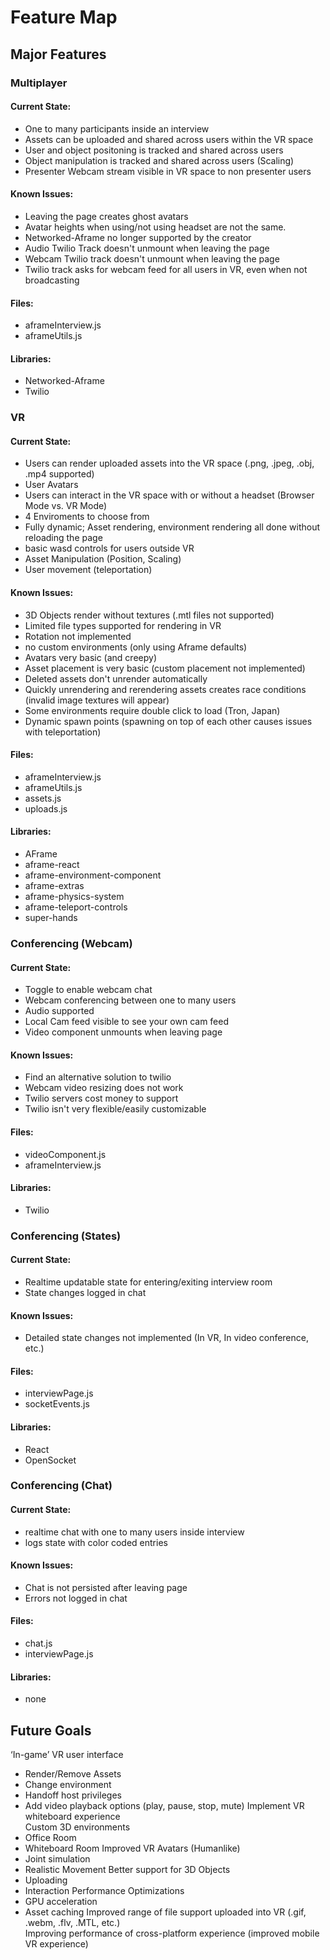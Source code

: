 # Feature Map

## Major Features

### Multiplayer

#### Current State:
- One to many participants inside an interview
- Assets can be uploaded and shared across users within the VR space
- User and object positoning is tracked and shared across users
- Object manipulation is tracked and shared across users (Scaling)
- Presenter Webcam stream visible in VR space to non presenter users

#### Known Issues:
- Leaving the page creates ghost avatars
- Avatar heights when using/not using headset are not the same.
- Networked-Aframe no longer supported by the creator
- Audio Twilio Track doesn't unmount when leaving the page
- Webcam Twilio track doesn't unmount when leaving the page
- Twilio track asks for webcam feed for all users in VR, even when not broadcasting

#### Files:
- aframeInterview.js
- aframeUtils.js

#### Libraries:
- Networked-Aframe
- Twilio

### VR

#### Current State:
- Users can render uploaded assets into the VR space (.png, .jpeg, .obj, .mp4 supported)
- User Avatars
- Users can interact in the VR space with or without a headset (Browser Mode vs. VR Mode)
- 4 Enviroments to choose from
- Fully dynamic; Asset rendering, environment rendering all done without reloading the page
- basic wasd controls for users outside VR
- Asset Manipulation (Position, Scaling)
- User movement (teleportation)

#### Known Issues:
- 3D Objects render without textures (.mtl files not supported)
- Limited file types supported for rendering in VR
- Rotation not implemented
- no custom environments (only using Aframe defaults)
- Avatars very basic (and creepy)
- Asset placement is very basic (custom placement not implemented)
- Deleted assets don't unrender automatically
- Quickly unrendering and rerendering assets creates race conditions (invalid image textures will appear)
- Some environments require double click to load (Tron, Japan)
- Dynamic spawn points (spawning on top of each other causes issues with teleportation)

#### Files:
- aframeInterview.js
- aframeUtils.js
- assets.js
- uploads.js

#### Libraries:
- AFrame
- aframe-react
- aframe-environment-component
- aframe-extras
- aframe-physics-system
- aframe-teleport-controls
- super-hands

### Conferencing (Webcam)

#### Current State:
- Toggle to enable webcam chat
- Webcam conferencing between one to many users
- Audio supported
- Local Cam feed visible to see your own cam feed
- Video component unmounts when leaving page

#### Known Issues:
- Find an alternative solution to twilio
- Webcam video resizing does not work
- Twilio servers cost money to support
- Twilio isn't very flexible/easily customizable

#### Files:
- videoComponent.js
- aframeInterview.js

#### Libraries:
- Twilio

### Conferencing (States)

#### Current State:
- Realtime updatable state for entering/exiting interview room
- State changes logged in chat

#### Known Issues:
- Detailed state changes not implemented (In VR, In video conference, etc.)

#### Files:
- interviewPage.js
- socketEvents.js


#### Libraries:
- React
- OpenSocket

### Conferencing (Chat)

#### Current State:
- realtime chat with one to many users inside interview
- logs state with color coded entries

#### Known Issues:
- Chat is not persisted after leaving page
- Errors not logged in chat

#### Files:
- chat.js
- interviewPage.js

#### Libraries:
- none

## Future Goals

‘In-game’ VR user interface  
- Render/Remove Assets
- Change environment
- Handoff host privileges
- Add video playback options (play, pause, stop, mute)
Implement VR whiteboard experience  
Custom 3D environments  
- Office Room
- Whiteboard Room
 Improved VR Avatars (Humanlike)  
- Joint simulation
- Realistic Movement
Better support for 3D Objects  
- Uploading
- Interaction
Performance Optimizations  
- GPU acceleration
- Asset caching 
Improved range of file support uploaded into VR (.gif, .webm, .flv, .MTL, etc.)  
Improving performance of cross-platform experience (improved mobile VR experience)  

